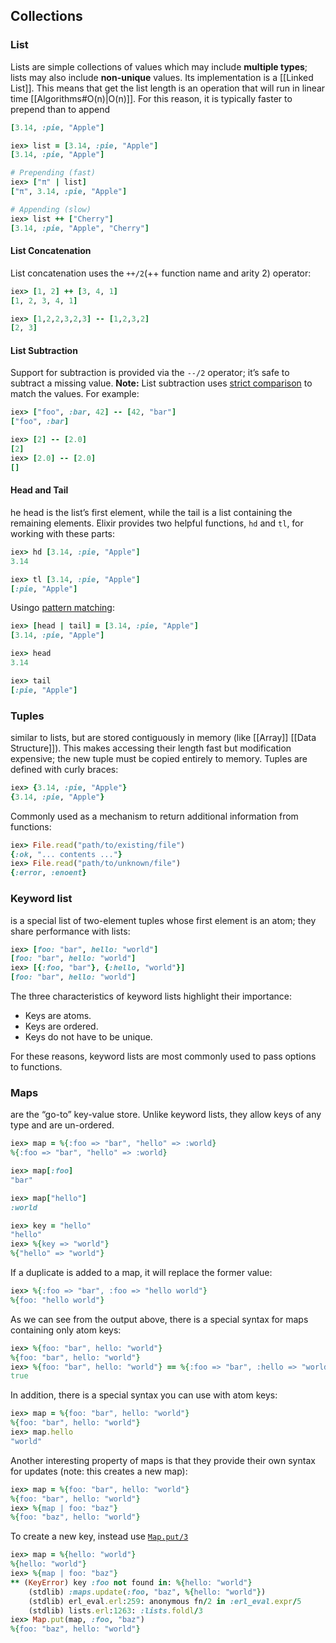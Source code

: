 ## Collections

### List
  
Lists are simple collections of values which may include **multiple types**; lists may also include **non-unique** values. 
Its implementation is a [[Linked List]]. This means that get the list length is an operation that will run in linear time [[Algorithms#O(n)|O(n)]]. For this reason, it is typically faster to prepend than to append
```rb
[3.14, :pie, "Apple"]

iex> list = [3.14, :pie, "Apple"]
[3.14, :pie, "Apple"]

# Prepending (fast)
iex> ["π" | list]
["π", 3.14, :pie, "Apple"]

# Appending (slow)
iex> list ++ ["Cherry"]
[3.14, :pie, "Apple", "Cherry"]
```

#### List Concatenation
List concatenation uses the `++/2`(++ function name and arity 2) operator:
```rb
iex> [1, 2] ++ [3, 4, 1]
[1, 2, 3, 4, 1]

iex> [1,2,2,3,2,3] -- [1,2,3,2]
[2, 3]
```
#### List Subtraction
Support for subtraction is provided via the `--/2` operator; it’s safe to subtract a missing value.
**Note:** List subtraction uses [strict comparison](https://elixirschool.com/en/lessons/basics/basics#comparison) to match the values. For example:
```rb
iex> ["foo", :bar, 42] -- [42, "bar"]
["foo", :bar]

iex> [2] -- [2.0]
[2]
iex> [2.0] -- [2.0]
[]
```
#### Head and Tail
he head is the list’s first element, while the tail is a list containing the remaining elements. Elixir provides two helpful functions, `hd` and `tl`, for working with these parts:
```rb
iex> hd [3.14, :pie, "Apple"]
3.14

iex> tl [3.14, :pie, "Apple"]
[:pie, "Apple"]
```
Usingo [pattern matching](https://elixirschool.com/en/lessons/basics/pattern_matching):
```rb
iex> [head | tail] = [3.14, :pie, "Apple"]
[3.14, :pie, "Apple"]

iex> head
3.14

iex> tail
[:pie, "Apple"]
```

### Tuples
similar to lists, but are stored contiguously in memory (like [[Array]] [[Data Structure]]). This makes accessing their length fast but modification expensive; the new tuple must be copied entirely to memory. Tuples are defined with curly braces:

```rb
iex> {3.14, :pie, "Apple"}
{3.14, :pie, "Apple"}
```
Commonly used as a mechanism to return additional information from functions:
```rb
iex> File.read("path/to/existing/file")
{:ok, "... contents ..."}
iex> File.read("path/to/unknown/file")
{:error, :enoent}
```

### Keyword list
is a special list of two-element tuples whose first element is an atom; they share performance with lists:

```rb
iex> [foo: "bar", hello: "world"]
[foo: "bar", hello: "world"]
iex> [{:foo, "bar"}, {:hello, "world"}]
[foo: "bar", hello: "world"]
```

The three characteristics of keyword lists highlight their importance:

- Keys are atoms.
- Keys are ordered.
- Keys do not have to be unique.

For these reasons, keyword lists are most commonly used to pass options to functions.
### Maps
are the “go-to” key-value store. Unlike keyword lists, they allow keys of any type and are un-ordered.

```ruby
iex> map = %{:foo => "bar", "hello" => :world}
%{:foo => "bar", "hello" => :world}

iex> map[:foo]
"bar"

iex> map["hello"]
:world

iex> key = "hello"
"hello"
iex> %{key => "world"}
%{"hello" => "world"}
```
If a duplicate is added to a map, it will replace the former value:

```ruby
iex> %{:foo => "bar", :foo => "hello world"}
%{foo: "hello world"}
```

As we can see from the output above, there is a special syntax for maps containing only atom keys:

```ruby
iex> %{foo: "bar", hello: "world"}
%{foo: "bar", hello: "world"}
iex> %{foo: "bar", hello: "world"} == %{:foo => "bar", :hello => "world"}
true
```

In addition, there is a special syntax you can use with atom keys:

```ruby
iex> map = %{foo: "bar", hello: "world"}
%{foo: "bar", hello: "world"}
iex> map.hello
"world"
```

Another interesting property of maps is that they provide their own syntax for updates (note: this creates a new map):

```ruby
iex> map = %{foo: "bar", hello: "world"}
%{foo: "bar", hello: "world"}
iex> %{map | foo: "baz"}
%{foo: "baz", hello: "world"}
```
To create a new key, instead use [`Map.put/3`](https://hexdocs.pm/elixir/Map.html#put/3)

```ruby
iex> map = %{hello: "world"}
%{hello: "world"}
iex> %{map | foo: "baz"}
** (KeyError) key :foo not found in: %{hello: "world"}
    (stdlib) :maps.update(:foo, "baz", %{hello: "world"})
    (stdlib) erl_eval.erl:259: anonymous fn/2 in :erl_eval.expr/5
    (stdlib) lists.erl:1263: :lists.foldl/3
iex> Map.put(map, :foo, "baz")
%{foo: "baz", hello: "world"}
```

